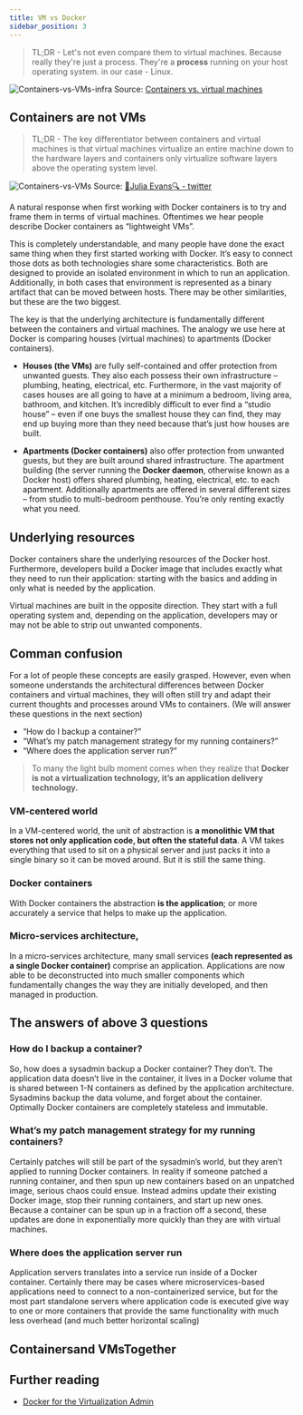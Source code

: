 ```yaml
---
title: VM vs Docker
sidebar_position: 3
---
```


> TL;DR - Let's not even compare them to virtual machines. Because really they're just a process. They're a **process** running on your host operating system. in our case - Linux. 

![Containers-vs-VMs-infra](/img/container-orchestration/docker/intro/SWTM-2060_Diagram_Containers_VirtualMachines_v03.png)
Source: [Containers vs. virtual machines](https://www.atlassian.com/microservices/cloud-computing/containers-vs-vms)



## Containers are not VMs

> TL;DR - The key differentiator between containers and virtual machines is that virtual machines virtualize an entire machine down to the hardware layers and containers only virtualize software layers above the operating system level.

![Containers-vs-VMs](/img/container-orchestration/docker/intro/containers-vs-VMs.jpeg)
Source: [🔎Julia Evans🔍 - twitter](https://twitter.com/b0rk/status/1237744128450072578)

A natural response when first working with Docker containers is to try and frame them in terms of virtual machines. Oftentimes we hear people describe Docker containers as “lightweight VMs”. 

This is completely understandable, and many people have done the exact same thing when they first started working with Docker. It’s easy to connect those dots as both technologies share some characteristics. Both are designed to provide an isolated environment in which to run an application. Additionally, in both cases that environment is represented as a binary artifact that can be moved between hosts. There may be other similarities, but these are the two biggest. 

The key is that the underlying architecture is fundamentally different between the containers and virtual machines. The analogy we use here at Docker is comparing houses (virtual machines) to apartments (Docker containers). 

- **Houses (the VMs)** are fully self-contained and offer protection from unwanted guests. They also each possess their own infrastructure – plumbing, heating, electrical, etc. Furthermore, in the vast majority of cases houses are all going to have at a minimum a bedroom,
living area, bathroom, and kitchen. It’s incredibly difficult to ever find a “studio house” – even if one buys the smallest house they can find, they may end up buying more than they need because that’s just how houses are built. 

- **Apartments (Docker containers)** also offer protection from unwanted guests, but they are built around shared infrastructure. The apartment building (the server running the **Docker daemon**, otherwise known as a Docker host) offers shared plumbing, heating, electrical, etc. to each apartment. Additionally apartments are offered in several different sizes – from studio to multi-bedroom penthouse. You’re only renting exactly what you need. 

## Underlying resources
Docker containers share the underlying resources of the Docker host. Furthermore, developers build a Docker image that includes exactly what they need to run their application: starting with the basics and adding in only what is needed by the application.

Virtual machines are built in the opposite direction. They start with a full operating system and, depending on the application, developers may or may not be able to strip out unwanted components. 
 
## Comman confusion
For a lot of people these concepts are easily grasped. However, even when someone understands the architectural differences between Docker containers and virtual machines, they will often still try and adapt their current thoughts and processes around VMs to containers. (We will answer these questions in the next section)
- “How do I backup a container?”
- “What’s my patch management strategy for my running containers?”
- “Where does the application server run?”

> To many the light bulb moment comes when they realize that **Docker is not a virtualization technology, it’s an application delivery technology.** 

### VM-centered world
In a VM-centered world, the unit of abstraction is **a monolithic VM that stores not only application code, but often the stateful data**. A VM takes everything that used to sit on a physical server and just packs it into a single binary so it can be moved around. But it is still the same thing. 

### Docker containers
With Docker containers the abstraction **is the application**; or more accurately a service that helps to make up the application.

### Micro-services architecture,
In a micro-services architecture, many small services **(each represented as a single Docker container)** comprise an application. Applications are now able to be deconstructed into much smaller components which fundamentally changes the way they are initially developed, and then managed in production.


## The answers of above 3 questions

### How do I backup a container?
So, how does a sysadmin backup a Docker container? They don’t. The application data doesn’t live in the container, it lives in a Docker volume that is shared between 1-N containers as defined by the application architecture. Sysadmins backup the data volume, and forget about the container. Optimally Docker containers are completely stateless and immutable. 

### What’s my patch management strategy for my running containers?
Certainly patches will still be part of the sysadmin’s world, but they aren’t applied to running Docker containers. In reality if someone patched a running container, and then spun up new containers based on an unpatched image, serious chaos could ensue. Instead admins update their existing Docker image, stop their running containers, and start up new ones. Because a container can be spun up in a fraction off a second, these updates are done in exponentially more quickly than they are with virtual machines. 

### Where does the application server run
Application servers translates into a service run inside of a Docker container. Certainly there may be cases where microservices-based applications need to connect to a non-containerized service, but for the most part standalone servers where application code is executed give way to one or more containers that provide the same functionality with much less overhead (and much better horizontal scaling) 

## Containersand VMsTogether


## Further reading

- [Docker for the Virtualization Admin](https://github.com/mikegcoleman/docker101/blob/master/Docker_eBook_Jan_2017.pdf)